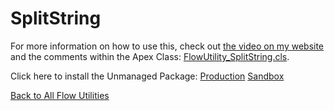 # SplitString
For more information on how to use this, check out [the video on my website](http://brettbarlow.com) and the comments within the Apex Class: [FlowUtility_SplitString.cls](./FlowUtility_SplitString.cls).  

Click here to install the Unmanaged Package: [Production](https://login.salesforce.com/packaging/installPackage.apexp?p0=04t6A0000014AIW)  [Sandbox](https://test.salesforce.com/packaging/installPackage.apexp?p0=04t6A0000014AIW)

[Back to All Flow Utilities](/../../)
